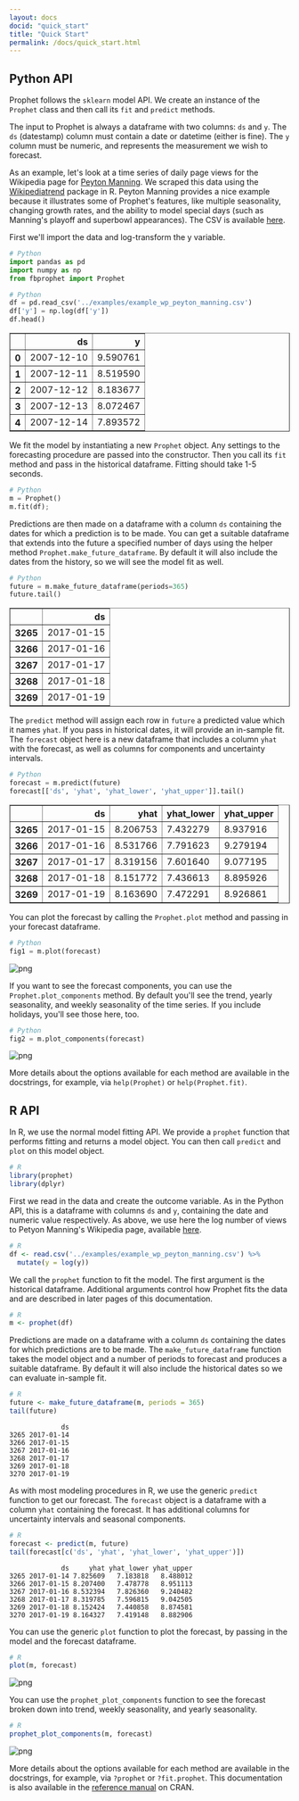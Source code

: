 ```yaml
---
layout: docs
docid: "quick_start"
title: "Quick Start"
permalink: /docs/quick_start.html
---
```

## Python API

Prophet follows the `sklearn` model API.  We create an instance of the `Prophet` class and then call its `fit` and `predict` methods.  

The input to Prophet is always a dataframe with two columns: `ds` and `y`.  The `ds` (datestamp) column must contain a date or datetime (either is fine). The `y` column must be numeric, and represents the measurement we wish to forecast.

As an example, let's look at a time series of daily page views for the Wikipedia page for [Peyton Manning](https://en.wikipedia.org/wiki/Peyton_Manning).  We scraped this data using the [Wikipediatrend](https://cran.r-project.org/web/packages/wikipediatrend/vignettes/using-wikipediatrend.html) package in R.  Peyton Manning provides a nice example because it illustrates some of Prophet's features, like multiple seasonality, changing growth rates, and the ability to model special days (such as Manning's playoff and superbowl appearances). The CSV is available [here](https://github.com/facebook/prophet/blob/master/examples/example_wp_peyton_manning.csv).

First we'll import the data and log-transform the y variable.

```python
# Python
import pandas as pd
import numpy as np
from fbprophet import Prophet
```
```python
# Python
df = pd.read_csv('../examples/example_wp_peyton_manning.csv')
df['y'] = np.log(df['y'])
df.head()
```



<div>
<style scoped>
    .dataframe tbody tr th:only-of-type {
        vertical-align: middle;
    }

    .dataframe tbody tr th {
        vertical-align: top;
    }

    .dataframe thead th {
        text-align: right;
    }
</style>
<table border="1" class="dataframe">
  <thead>
    <tr style="text-align: right;">
      <th></th>
      <th>ds</th>
      <th>y</th>
    </tr>
  </thead>
  <tbody>
    <tr>
      <th>0</th>
      <td>2007-12-10</td>
      <td>9.590761</td>
    </tr>
    <tr>
      <th>1</th>
      <td>2007-12-11</td>
      <td>8.519590</td>
    </tr>
    <tr>
      <th>2</th>
      <td>2007-12-12</td>
      <td>8.183677</td>
    </tr>
    <tr>
      <th>3</th>
      <td>2007-12-13</td>
      <td>8.072467</td>
    </tr>
    <tr>
      <th>4</th>
      <td>2007-12-14</td>
      <td>7.893572</td>
    </tr>
  </tbody>
</table>
</div>



We fit the model by instantiating a new `Prophet` object.  Any settings to the forecasting procedure are passed into the constructor.  Then you call its `fit` method and pass in the historical dataframe. Fitting should take 1-5 seconds.

```python
# Python
m = Prophet()
m.fit(df);
```
Predictions are then made on a dataframe with a column `ds` containing the dates for which a prediction is to be made. You can get a suitable dataframe that extends into the future a specified number of days using the helper method `Prophet.make_future_dataframe`. By default it will also include the dates from the history, so we will see the model fit as well. 

```python
# Python
future = m.make_future_dataframe(periods=365)
future.tail()
```



<div>
<style scoped>
    .dataframe tbody tr th:only-of-type {
        vertical-align: middle;
    }

    .dataframe tbody tr th {
        vertical-align: top;
    }

    .dataframe thead th {
        text-align: right;
    }
</style>
<table border="1" class="dataframe">
  <thead>
    <tr style="text-align: right;">
      <th></th>
      <th>ds</th>
    </tr>
  </thead>
  <tbody>
    <tr>
      <th>3265</th>
      <td>2017-01-15</td>
    </tr>
    <tr>
      <th>3266</th>
      <td>2017-01-16</td>
    </tr>
    <tr>
      <th>3267</th>
      <td>2017-01-17</td>
    </tr>
    <tr>
      <th>3268</th>
      <td>2017-01-18</td>
    </tr>
    <tr>
      <th>3269</th>
      <td>2017-01-19</td>
    </tr>
  </tbody>
</table>
</div>



The `predict` method will assign each row in `future` a predicted value which it names `yhat`.  If you pass in historical dates, it will provide an in-sample fit. The `forecast` object here is a new dataframe that includes a column `yhat` with the forecast, as well as columns for components and uncertainty intervals.

```python
# Python
forecast = m.predict(future)
forecast[['ds', 'yhat', 'yhat_lower', 'yhat_upper']].tail()
```



<div>
<style scoped>
    .dataframe tbody tr th:only-of-type {
        vertical-align: middle;
    }

    .dataframe tbody tr th {
        vertical-align: top;
    }

    .dataframe thead th {
        text-align: right;
    }
</style>
<table border="1" class="dataframe">
  <thead>
    <tr style="text-align: right;">
      <th></th>
      <th>ds</th>
      <th>yhat</th>
      <th>yhat_lower</th>
      <th>yhat_upper</th>
    </tr>
  </thead>
  <tbody>
    <tr>
      <th>3265</th>
      <td>2017-01-15</td>
      <td>8.206753</td>
      <td>7.432279</td>
      <td>8.937916</td>
    </tr>
    <tr>
      <th>3266</th>
      <td>2017-01-16</td>
      <td>8.531766</td>
      <td>7.791623</td>
      <td>9.279194</td>
    </tr>
    <tr>
      <th>3267</th>
      <td>2017-01-17</td>
      <td>8.319156</td>
      <td>7.601640</td>
      <td>9.077195</td>
    </tr>
    <tr>
      <th>3268</th>
      <td>2017-01-18</td>
      <td>8.151772</td>
      <td>7.436613</td>
      <td>8.895926</td>
    </tr>
    <tr>
      <th>3269</th>
      <td>2017-01-19</td>
      <td>8.163690</td>
      <td>7.472291</td>
      <td>8.926861</td>
    </tr>
  </tbody>
</table>
</div>



You can plot the forecast by calling the `Prophet.plot` method and passing in your forecast dataframe.

```python
# Python
fig1 = m.plot(forecast)
```
 
![png](/prophet/static/quick_start_files/quick_start_12_0.png) 


If you want to see the forecast components, you can use the `Prophet.plot_components` method.  By default you'll see the trend, yearly seasonality, and weekly seasonality of the time series.  If you include holidays, you'll see those here, too.

```python
# Python
fig2 = m.plot_components(forecast)
```
 
![png](/prophet/static/quick_start_files/quick_start_14_0.png) 


More details about the options available for each method are available in the docstrings, for example, via `help(Prophet)` or `help(Prophet.fit)`.

## R API

In R, we use the normal model fitting API.  We provide a `prophet` function that performs fitting and returns a model object.  You can then call `predict` and `plot` on this model object.

```R
# R
library(prophet)
library(dplyr)
```
First we read in the data and create the outcome variable. As in the Python API, this is a dataframe with columns `ds` and `y`, containing the date and numeric value respectively. As above, we use here the log number of views to Petyon Manning's Wikipedia page, available [here](https://github.com/facebook/prophet/blob/master/examples/example_wp_peyton_manning.csv).

```R
# R
df <- read.csv('../examples/example_wp_peyton_manning.csv') %>%
  mutate(y = log(y))
```
We call the `prophet` function to fit the model.  The first argument is the historical dataframe.  Additional arguments control how Prophet fits the data and are described in later pages of this documentation.

```R
# R
m <- prophet(df)
```
Predictions are made on a dataframe with a column `ds` containing the dates for which predictions are to be made. The `make_future_dataframe` function takes the model object and a number of periods to forecast and produces a suitable dataframe. By default it will also include the historical dates so we can evaluate in-sample fit.

```R
# R
future <- make_future_dataframe(m, periods = 365)
tail(future)
```

                 ds
    3265 2017-01-14
    3266 2017-01-15
    3267 2017-01-16
    3268 2017-01-17
    3269 2017-01-18
    3270 2017-01-19



As with most modeling procedures in R, we use the generic `predict` function to get our forecast. The `forecast` object is a dataframe with a column `yhat` containing the forecast. It has additional columns for uncertainty intervals and seasonal components.

```R
# R
forecast <- predict(m, future)
tail(forecast[c('ds', 'yhat', 'yhat_lower', 'yhat_upper')])
```

                 ds     yhat yhat_lower yhat_upper
    3265 2017-01-14 7.825609   7.183818   8.488012
    3266 2017-01-15 8.207400   7.478778   8.951113
    3267 2017-01-16 8.532394   7.826360   9.240482
    3268 2017-01-17 8.319785   7.596815   9.042505
    3269 2017-01-18 8.152424   7.440858   8.874581
    3270 2017-01-19 8.164327   7.419148   8.882906



You can use the generic `plot` function to plot the forecast, by passing in the model and the forecast dataframe.

```R
# R
plot(m, forecast)
```
 
![png](/prophet/static/quick_start_files/quick_start_27_0.png) 


You can use the `prophet_plot_components` function to see the forecast broken down into trend, weekly seasonality, and yearly seasonality.

```R
# R
prophet_plot_components(m, forecast)
```
 
![png](/prophet/static/quick_start_files/quick_start_29_0.png) 


More details about the options available for each method are available in the docstrings, for example, via `?prophet` or `?fit.prophet`. This documentation is also available in the [reference manual](https://cran.r-project.org/web/packages/prophet/prophet.pdf) on CRAN.

